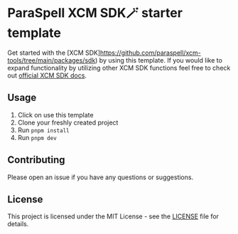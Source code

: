 # ParaSpell XCM SDK🪄 starter template

Get started with the [XCM SDK]https://github.com/paraspell/xcm-tools/tree/main/packages/sdk) by using this template.
If you would like to expand functionality by utilizing other XCM SDK functions feel free to check out [official XCM SDK docs](https://paraspell.github.io/docs/sdk/getting-started.html).

## Usage

1. Click on use this template
2. Clone your freshly created project
2. Run `pnpm install`
3. Run `pnpm dev`

## Contributing

Please open an issue if you have any questions or suggestions.

## License

This project is licensed under the MIT License - see the [LICENSE](LICENSE) file for details.
